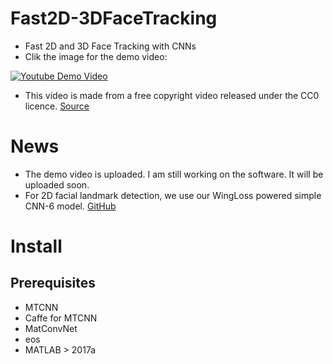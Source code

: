 # Fast2D-3DFaceTracking
 - Fast 2D and 3D Face Tracking with CNNs
 - Clik the image for the demo video:
 
[![Youtube Demo Video](https://img.youtube.com/vi/AWvbE70I-ys/0.jpg)](https://www.youtube.com/watch?v=AWvbE70I-ys)
 - This video is made from a free copyright video released under the CC0 licence. [Source](https://videos.pexels.com/videos/roller-coaster-852415)

# News
 - The demo video is uploaded. I am still working on the software. It will be uploaded soon.
 - For 2D facial landmark detection, we use our WingLoss powered simple CNN-6 model. [GitHub](https://github.com/FengZhenhua/Wing-Loss)

# Install
## Prerequisites
- MTCNN
- Caffe for MTCNN
- MatConvNet
- eos
- MATLAB > 2017a
